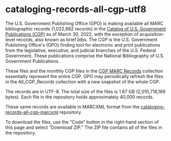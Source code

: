 # cataloging-records-all-cgp-utf8

The U.S. Government Publishing Office (GPO) is making available all MARC bibliographic records (1,022,882 records) in the [Catalog of U.S. Government Publications (CGP)](https://catalog.gpo.gov) as of March 30, 2022, with the exception of acquisition-level records, also known as brief bibs. The CGP is the U.S. Government Publishing Office's (GPO) finding tool for electronic and print publications from the legislative, executive, and judicial branches of the U.S. Federal Government. These publications comprise the National Bibliography of U.S. Government Publications.

These files and the monthly CGP files in the [CGP MARC Records](https://github.com/usgpo/cataloging-records/tree/master/CGP_MARC_Records) collection essentially represent the entire CGP. GPO may periodically refresh the files in the All_CGP_Records collection with a new snapshot of the whole CGP.

The records are in UTF-8. The total size of the files is 1.87 GB (2,010,716,169 bytes). Each file in the repository holds approximately 40,000 records.

These same records are available in MARCXML format from the [cataloging-records-all-cgp-marcxml](https://github.com/usgpo/cataloging-records-all-cgp-marcxml) repository.

To download the files, use the "Code" button in the right-hand section of this page and select "Download ZIP." The ZIP file contains all of the files in the repository.
